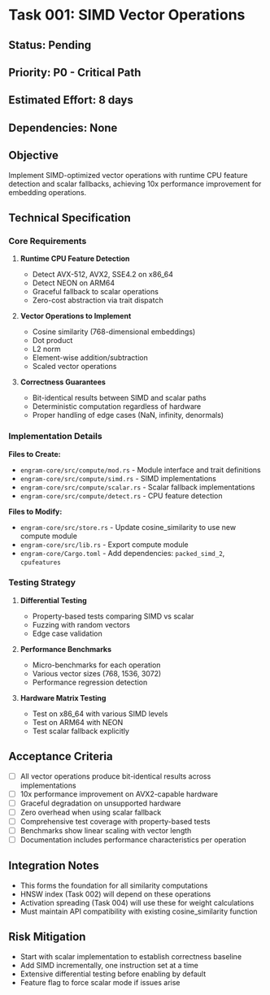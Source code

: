 # Task 001: SIMD Vector Operations

## Status: Pending
## Priority: P0 - Critical Path
## Estimated Effort: 8 days
## Dependencies: None

## Objective
Implement SIMD-optimized vector operations with runtime CPU feature detection and scalar fallbacks, achieving 10x performance improvement for embedding operations.

## Technical Specification

### Core Requirements
1. **Runtime CPU Feature Detection**
   - Detect AVX-512, AVX2, SSE4.2 on x86_64
   - Detect NEON on ARM64
   - Graceful fallback to scalar operations
   - Zero-cost abstraction via trait dispatch

2. **Vector Operations to Implement**
   - Cosine similarity (768-dimensional embeddings)
   - Dot product
   - L2 norm
   - Element-wise addition/subtraction
   - Scaled vector operations

3. **Correctness Guarantees**
   - Bit-identical results between SIMD and scalar paths
   - Deterministic computation regardless of hardware
   - Proper handling of edge cases (NaN, infinity, denormals)

### Implementation Details

**Files to Create:**
- `engram-core/src/compute/mod.rs` - Module interface and trait definitions
- `engram-core/src/compute/simd.rs` - SIMD implementations
- `engram-core/src/compute/scalar.rs` - Scalar fallback implementations
- `engram-core/src/compute/detect.rs` - CPU feature detection

**Files to Modify:**
- `engram-core/src/store.rs` - Update cosine_similarity to use new compute module
- `engram-core/src/lib.rs` - Export compute module
- `engram-core/Cargo.toml` - Add dependencies: `packed_simd_2`, `cpufeatures`

### Testing Strategy
1. **Differential Testing**
   - Property-based tests comparing SIMD vs scalar
   - Fuzzing with random vectors
   - Edge case validation

2. **Performance Benchmarks**
   - Micro-benchmarks for each operation
   - Various vector sizes (768, 1536, 3072)
   - Performance regression detection

3. **Hardware Matrix Testing**
   - Test on x86_64 with various SIMD levels
   - Test on ARM64 with NEON
   - Test scalar fallback explicitly

## Acceptance Criteria
- [ ] All vector operations produce bit-identical results across implementations
- [ ] 10x performance improvement on AVX2-capable hardware
- [ ] Graceful degradation on unsupported hardware
- [ ] Zero overhead when using scalar fallback
- [ ] Comprehensive test coverage with property-based tests
- [ ] Benchmarks show linear scaling with vector length
- [ ] Documentation includes performance characteristics per operation

## Integration Notes
- This forms the foundation for all similarity computations
- HNSW index (Task 002) will depend on these operations
- Activation spreading (Task 004) will use these for weight calculations
- Must maintain API compatibility with existing cosine_similarity function

## Risk Mitigation
- Start with scalar implementation to establish correctness baseline
- Add SIMD incrementally, one instruction set at a time
- Extensive differential testing before enabling by default
- Feature flag to force scalar mode if issues arise